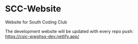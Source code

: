 # SCC-Website
Website for South Coding Club

The development website will be updated with every repo push: https://csic-wwphss-dev.netlify.app/
